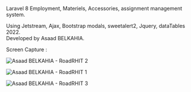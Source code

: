 Laravel 8 Employment, Materiels, Accessories, assignment management system.

Using Jetstream, Ajax, Bootstrap modals, sweetalert2, Jquery, dataTables 2022. 
<br>
Developed by Asaad BELKAHIA.

Screen Capture :

![Asaad BELKAHIA - RoadRHIT 2](https://user-images.githubusercontent.com/18003300/145041531-896aee5d-a63f-40a3-9799-adbf99c0f2e3.png)

![Asaad BELKAHIA - RoadRHIT 1](https://user-images.githubusercontent.com/18003300/145044472-b4a881e8-34bb-46a5-b45d-3a442cb80248.png)

![Asaad BELKAHIA - RoadRHIT 3](https://user-images.githubusercontent.com/18003300/145041784-3b3e2743-d59a-43b3-8df0-f254eca9ffd3.png)




  
